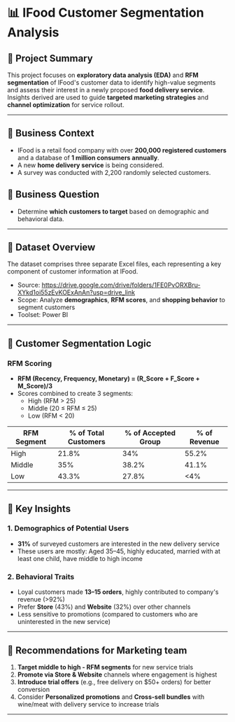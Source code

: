 # 📊 IFood Customer Segmentation Analysis

## 📝 Project Summary
This project focuses on **exploratory data analysis (EDA)** and **RFM segmentation** of IFood's customer data to identify high-value segments and assess their interest in a newly proposed **food delivery service**. Insights derived are used to guide **targeted marketing strategies** and **channel optimization** for service rollout.

---

## 📌 Business Context
- IFood is a retail food company with over **200,000 registered customers** and a database of **1 million consumers annually**.
- A new **home delivery service** is being considered.
- A survey was conducted with 2,200 randomly selected customers.

## 📌 Business Question
- Determine **which customers to target** based on demographic and behavioral data.

---

## 📁 Dataset Overview
The dataset comprises three separate Excel files, each representing a key component of customer information at IFood. 
- Source: https://drive.google.com/drive/folders/1FE0PvORXBru-XYkd1oi55zEvKOExAnAn?usp=drive_link 
- Scope: Analyze **demographics**, **RFM scores**, and **shopping behavior** to segment customers
- Toolset: Power BI

---

## 👤 Customer Segmentation Logic

### RFM Scoring
- **RFM (Recency, Frequency, Monetary) = (R_Score + F_Score + M_Score)/3**
- Scores combined to create 3 segments:
  - High (RFM > 25)
  - Middle (20 ≤ RFM ≤ 25)
  - Low (RFM < 20)

| RFM Segment | % of Total Customers | % of Accepted Group | % of Revenue |
|-------------|----------------------|---------------------|--------------|
| High        | 21.8%                | 34%                 | 55.2%        |
| Middle      | 35%                  | 38.2%               | 41.1%        |
| Low         | 43.3%                | 27.8%               | <4%          |

---

## 🔎 Key Insights

### 1. Demographics of Potential Users
- **31%** of surveyed customers are interested in the new delivery service
- These users are mostly: Aged 35–45, highly educated, married with at least one child, have middle to high income

### 2. Behavioral Traits
- Loyal customers made **13–15 orders**, highly contributed to company's revenue (>92%)
- Prefer **Store** (43%) and **Website** (32%) over other channels
- Less sensitive to promotions (compared to customers who are uninterested in the new service)

---

## 🎯 Recommendations for Marketing team

1. **Target middle to high - RFM segments** for new service trials
2. **Promote via Store & Website** channels where engagement is highest
3. **Introduce trial offers** (e.g., free delivery on $50+ orders) for better conversion
4. Consider **Personalized promotions** and **Cross-sell bundles** with wine/meat with delivery service to increase trials

---

